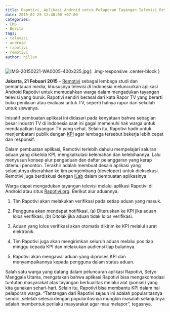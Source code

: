 ```yaml
---
title: Rapotivi, Aplikasi Android untuk Pelaporan Tayangan Televisi Resmi Diluncurkan
date: 2015-02-25 12:40:00 +07:00
categories:
- CMS
- Berita
tags:
- televisi
- android
- rapotivi
- remotivi
author: hillun
---
```


![IMG-20150221-WA0005-400x225.jpg](/uploads/IMG-20150221-WA0005-400x225.jpg){: .img-responsive .center-block }

**Jakarta, 21 Febuari 2015** – [Remotivi](http://remotivi.or.id/) sebagai lembaga studi dan pemantauan media, khususnya televisi di Indonesia meluncurkan aplikasi Android Rapotivi untuk memudahkan warga dalam mengadukan tayangan televisi yang buruk. Rapotivi sendiri berasal dari kata Rapor TV yang berarti buku penilaian atau evaluasi untuk TV, seperti halnya rapor dari sekolah untuk siswanya.

Inisiatif pembuatan aplikasi ini didasari pada kenyataan bahwa sebagian besar industri TV di Indonesia saat ini gagal memenuhi hak warga untuk mendapatkan tayangan TV yang sehat. Selain itu, Rapotivi hadir untuk menjembatani publik dengan [KPI](http://kpi.go.id/) agar lembaga tersebut bekerja lebih cepat dan responsif.

Dalam pembuatan aplikasi, Remotivi terlebih dahulu mempelajari saluran aduan yang dikelola KPI, mengkalkulasi kelemahan dan kelebihannya. Lalu menyusun konsep alur pengaduan dan daftar pelanggaran yang kerap ditemui penonton. Terakhir adalah membuat desain aplikasi yang selanjutnya diserahkan ke tim pengembang (developer) untuk dieksekusi. Remotivi juga berdiskusi dengan [iLab](http://www.ilab.or.id/) dalam pembuatan aplikasinya

Warga dapat mengadukan tayangan televisi melalui aplikasi Rapotivi di Android atau situs [Rapotivi.org](http://rapotivi.org/). Berikut alur aduannya.

1. Tim Rapotivi akan melakukan verifikasi pada setiap aduan yang masuk.

2. Pengguna akan mendapat notifikasi. (a) Diteruskan ke KPI jika aduan lolos verifikasi, (b) Ditolak jika aduan tidak lolos verifikasi.

3. Aduan yang lolos verifikasi akan otomatis dikirim ke KPI melalui surat elektronik.

4. Tim Rapotivi juga akan mengirimkan seluruh aduan melalui pos tiap minggu kepada KPI dan melakukan audiensi tiap bulannya.

5. Rapotivi akan mengawal aduan yang diproses KPI dan menyampaikannya kepada pengguna dalam status aduan.

Salah satu warga yang datang dalam peluncuran aplikasi Rapotivi, Setyo Manggala Utama, mengatakan bahwa aplikasi Rapotivi bisa mengakomodasi tuntutan masyarakat atas tayangan berkualitas melalui alat (ponsel) yang kita gunakan sehari-hari. Selain itu, Rapotivi bisa membantu KPI dalam hal pelaporan warga. “Tantangan dari Rapotivi sejauh ini adalah popularitasnya sendiri, setelah selesai dengan popularitasnya mungkin masalah selanjutnya adalah membentuk perilaku masyarakat agar mau melapor”, tegasnya.